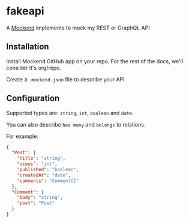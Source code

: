 # fakeapi

A [Mockend](https://mockend.com/) implements to mock my REST or GraphQL API

## Installation

Install Mockend GitHub app on your repo. For the rest of the docs, we'll consider it's org/repo.

Create a `.mockend.json` file to describe your API.

## Configuration

Supported types are: `string`, `int`, `boolean` and `date`.

You can also describe `has many` and `belongs` to relations.

For example:

```json
{
  "Post": {
    "title": "string",
    "views": "int",
    "published": "boolean",
    "createdAt": "date",
    "comments": "Comment[]"
  },
  "Comment": {
    "body": "string",
    "post": "Post"
  }
}
```
